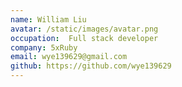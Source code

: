 ```yaml
---
name: William Liu
avatar: /static/images/avatar.png
occupation:  Full stack developer
company: 5xRuby
email: wye139629@gmail.com
github: https://github.com/wye139629
---
```

